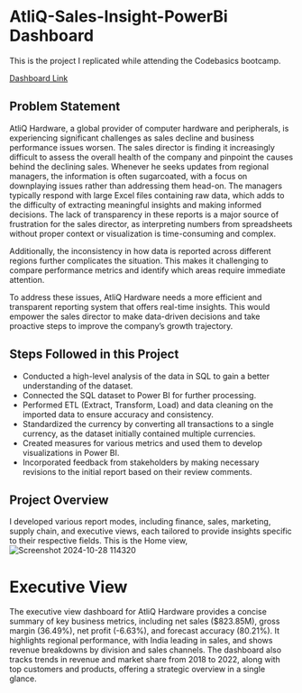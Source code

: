 # AtliQ-Sales-Insight-PowerBi Dashboard

This is the project I replicated while attending the Codebasics bootcamp.

[Dashboard Link](https://app.powerbi.com/groups/me/reports/d236e2ca-7fb3-4f86-ab4c-f558b5e2f115?experience=power-bi)
## Problem Statement
AtliQ Hardware, a global provider of computer hardware and peripherals, is experiencing significant challenges as sales decline and business performance issues worsen. The sales director is finding it increasingly difficult to assess the overall health of the company and pinpoint the causes behind the declining sales. Whenever he seeks updates from regional managers, the information is often sugarcoated, with a focus on downplaying issues rather than addressing them head-on. The managers typically respond with large Excel files containing raw data, which adds to the difficulty of extracting meaningful insights and making informed decisions. The lack of transparency in these reports is a major source of frustration for the sales director, as interpreting numbers from spreadsheets without proper context or visualization is time-consuming and complex.

Additionally, the inconsistency in how data is reported across different regions further complicates the situation. This makes it challenging to compare performance metrics and identify which areas require immediate attention.

To address these issues, AtliQ Hardware needs a more efficient and transparent reporting system that offers real-time insights. This would empower the sales director to make data-driven decisions and take proactive steps to improve the company’s growth trajectory.

## Steps Followed in this Project

- Conducted a high-level analysis of the data in SQL to gain a better understanding of the dataset.
- Connected the SQL dataset to Power BI for further processing.
- Performed ETL (Extract, Transform, Load) and data cleaning on the imported data to ensure accuracy and consistency.
- Standardized the currency by converting all transactions to a single currency, as the dataset initially contained multiple currencies.
- Created measures for various metrics and used them to develop visualizations in Power BI.
- Incorporated feedback from stakeholders by making necessary revisions to the initial report based on their review comments.

## Project Overview

I developed various report modes, including finance, sales, marketing, supply chain, and executive views, each tailored to provide insights specific to their respective fields.
This is the Home view,
![Screenshot 2024-10-28 114320](https://github.com/user-attachments/assets/c2b38e3d-cd44-4edb-a499-26695c3407e9)
# Executive View
The executive view dashboard for AtliQ Hardware provides a concise summary of key business metrics, including net sales ($823.85M), gross margin (36.49%), net profit (-6.63%), and forecast accuracy (80.21%). It highlights regional performance, with India leading in sales, and shows revenue breakdowns by division and sales channels. The dashboard also tracks trends in revenue and market share from 2018 to 2022, along with top customers and products, offering a strategic overview in a single glance.
